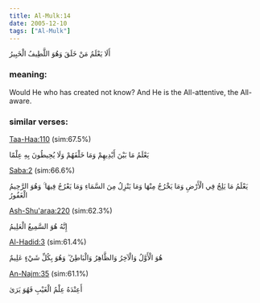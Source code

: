 ```yaml
---
title: Al-Mulk:14
date: 2005-12-10
tags: ["Al-Mulk"]
---
```

أَلَا يَعْلَمُ مَنْ خَلَقَ وَهُوَ اللَّطِيفُ الْخَبِيرُ
### meaning: 
Would He who has created not know? And He is the All-attentive, the All-aware.
### similar verses: 

[Taa-Haa:110](/20/110) (sim:67.5%)

يَعْلَمُ مَا بَيْنَ أَيْدِيهِمْ وَمَا خَلْفَهُمْ وَلَا يُحِيطُونَ بِهِ عِلْمًا

[Saba:2](/34/2) (sim:66.6%)

يَعْلَمُ مَا يَلِجُ فِي الْأَرْضِ وَمَا يَخْرُجُ مِنْهَا وَمَا يَنْزِلُ مِنَ السَّمَاءِ وَمَا يَعْرُجُ فِيهَا ۚ وَهُوَ الرَّحِيمُ الْغَفُورُ

[Ash-Shu'araa:220](/26/220) (sim:62.3%)

إِنَّهُ هُوَ السَّمِيعُ الْعَلِيمُ

[Al-Hadid:3](/57/3) (sim:61.4%)

هُوَ الْأَوَّلُ وَالْآخِرُ وَالظَّاهِرُ وَالْبَاطِنُ ۖ وَهُوَ بِكُلِّ شَيْءٍ عَلِيمٌ

[An-Najm:35](/53/35) (sim:61.1%)

أَعِنْدَهُ عِلْمُ الْغَيْبِ فَهُوَ يَرَىٰ
